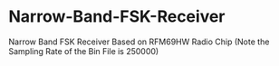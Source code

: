# Narrow-Band-FSK-Receiver
Narrow Band FSK Receiver Based on RFM69HW Radio Chip
(Note the Sampling Rate of the Bin File is 250000)
